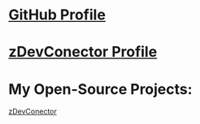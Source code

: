 # [GitHub Profile](https://github.com/zayidu)

# [zDevConector Profile](https://powerful-brook-38361.herokuapp.com/profile/5eccd4c4672f18b60a4e7bc4)

# My Open-Source Projects:

[zDevConector](https://powerful-brook-38361.herokuapp.com)

